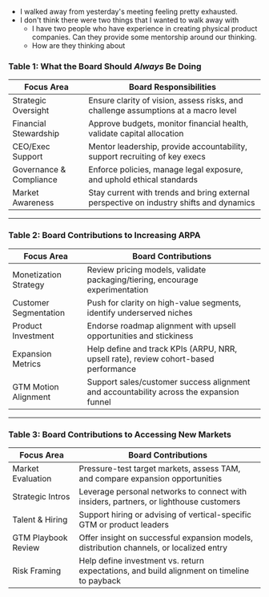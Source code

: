* I walked away from yesterday's meeting feeling pretty exhausted.
* I don't think there were two things that I wanted to walk away with
	* I have two people who have experience in creating physical product companies. Can they provide some mentorship around our thinking.
	* How are they thinking about 
### Table 1: What the Board Should _Always_ Be Doing

|**Focus Area**|**Board Responsibilities**|
|---|---|
|Strategic Oversight|Ensure clarity of vision, assess risks, and challenge assumptions at a macro level|
|Financial Stewardship|Approve budgets, monitor financial health, validate capital allocation|
|CEO/Exec Support|Mentor leadership, provide accountability, support recruiting of key execs|
|Governance & Compliance|Enforce policies, manage legal exposure, and uphold ethical standards|
|Market Awareness|Stay current with trends and bring external perspective on industry shifts and dynamics|

---

### Table 2: Board Contributions to Increasing ARPA

| **Focus Area**        | **Board Contributions**                                                                 |
| --------------------- | --------------------------------------------------------------------------------------- |
| Monetization Strategy | Review pricing models, validate packaging/tiering, encourage experimentation            |
| Customer Segmentation | Push for clarity on high-value segments, identify underserved niches                    |
| Product Investment    | Endorse roadmap alignment with upsell opportunities and stickiness                      |
| Expansion Metrics     | Help define and track KPIs (ARPU, NRR, upsell rate), review cohort-based performance    |
| GTM Motion Alignment  | Support sales/customer success alignment and accountability across the expansion funnel |

---

### Table 3: Board Contributions to Accessing New Markets

|**Focus Area**|**Board Contributions**|
|---|---|
|Market Evaluation|Pressure-test target markets, assess TAM, and compare expansion opportunities|
|Strategic Intros|Leverage personal networks to connect with insiders, partners, or lighthouse customers|
|Talent & Hiring|Support hiring or advising of vertical-specific GTM or product leaders|
|GTM Playbook Review|Offer insight on successful expansion models, distribution channels, or localized entry|
|Risk Framing|Help define investment vs. return expectations, and build alignment on timeline to payback|
